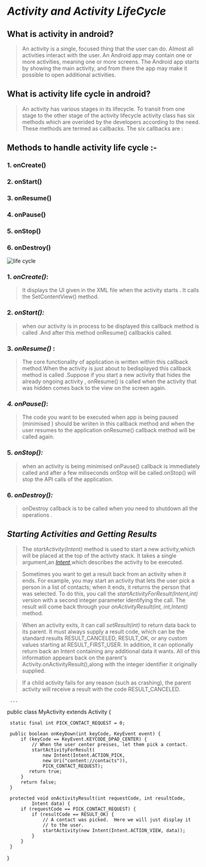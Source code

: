   #                                             *Activity and Activity LifeCycle*




## **What is activity in android?**

 > An activity is a single, focused thing that the user can do. Almost all activities interact with the user. An Android app may contain one or more activities,
 > meaning one or more screens. The Android app starts by showing the main activity, and from there the app may make it possible to open additional activities.

##  **What is activity life cycle in android?**

> An activity has various stages in its lifecycle. To transit from one stage to the other stage of the activity lifecycle activity class has six methods which are 
> overided by the developers according to the need. These methods are termed as callbacks. The six callbacks are :
## **Methods to handle activity life cycle :-**
### 1.  onCreate()

### 2.  onStart()

### 3.  onResume()

### 4.  onPause()

### 5.  onStop()

### 6.  onDestroy()

 ![life cycle](https://static.javatpoint.com/images/androidimages/Android-Activity-Lifecycle.png)

### 1.  *onCreate()*: 
  >  It displays the UI given in the XML file when the activity starts . It calls the SetContentView() method.

### 2.  *onStart():* 
  >  when our activity is in process to be displayed this callback method is called .And after this method onResume() callbackis called.

### 3.  *onResume()* :
  >  The core functionality of application is written within this callback method.When the activity is just about to bedisplayed this callback method 
  >  is called .Suppose if you start a new activity that hides the already ongoing activity , onResume() is called when the activity that was hidden comes back to 
  > the view on the screen again.

### *4.  onPause()*: 
  >  The code you want to be executed when app is being paused (minimised ) should be wriiten in this callback method and when the user resumes to the
  >  application onResume() callback method will be called again.

### 5.  *onStop():* 
  >  when an activity is being minimised onPause() callback is immediately called and after a few miliseconds onStop will be called.onStop() will stop 
  >  the API calls of the application.

### 6.  *onDestroy():* 
  >  onDestroy callback is to be called when you need to shutdown all the operations .

## *Starting Activities and Getting Results*

   >  The *startActivity(Intent)* method is used to start a new activity,which will be placed at the top of the activity stack. It takes a single argument,an 
   >  [*Intent*](https://developer.android.com/reference/android/content/Intent),which describes the activity to be executed.
   
   >  Sometimes you want to get a result back from an activity when it ends. For example, you may start an activity that lets the user pick a person in a list of contacts; 
   >  when it ends, it returns the person that was selected. To do this, you call the *startActivityForResult(Intent,int)* version with a second integer parameter identifying
   >  the call. The result will come back through your *onActivityResult(int, int,Intent)* method.

   > When an activity exits, it can call *setResult(int)* to return data back to its parent. It must always supply a result code, which can be the standard results 
   > RESULT\_CANCELED, RESULT\_OK, or any custom values starting at RESULT\_FIRST\_USER. In addition, it can optionally return back an Intent containing any additional 
   > data it wants. All of this information appears back on the parent's Activity.onActivityResult(),along with the integer identifier it originally supplied.

   >  If a child activity fails for any reason (such as crashing), the parent activity will receive a result with the code RESULT_CANCELED.

     ...
 public class MyActivity extends Activity {

     static final int PICK_CONTACT_REQUEST = 0;

     public boolean onKeyDown(int keyCode, KeyEvent event) {
         if (keyCode == KeyEvent.KEYCODE_DPAD_CENTER) {
             // When the user center presses, let them pick a contact.
             startActivityForResult(
                 new Intent(Intent.ACTION_PICK,
                 new Uri("content://contacts")),
                 PICK_CONTACT_REQUEST);
            return true;
         }
         return false;
     }

     protected void onActivityResult(int requestCode, int resultCode,
             Intent data) {
         if (requestCode == PICK_CONTACT_REQUEST) {
             if (resultCode == RESULT_OK) {
                 // A contact was picked.  Here we will just display it
                 // to the user.
                 startActivity(new Intent(Intent.ACTION_VIEW, data));
             }
         }
     }
 }

